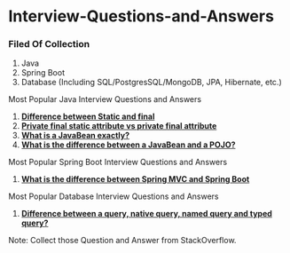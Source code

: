 # Interview-Questions-and-Answers

### Filed Of Collection
1. Java
2. Spring Boot
3. Database (Including SQL/PostgresSQL/MongoDB, JPA, Hibernate, etc.)

Most Popular Java Interview Questions and Answers
1. [**Difference between Static and final** ](https://github.com/CodeMechanix/Interview-Questions-and-Answers/blob/master/java/Difference_between_Static_and_final.md)
2. [**Private final static attribute vs private final attribute**](https://github.com/CodeMechanix/Interview-Questions-and-Answers/blob/master/java/Private_final_static_attribute_vs_private_final_attribute.md)
3. [**What is a JavaBean exactly?**](https://github.com/CodeMechanix/Interview-Questions-and-Answers/blob/master/java/What_is_a_JavaBean_exactly.md)
4. [**What is the difference between a JavaBean and a POJO?**](https://github.com/CodeMechanix/Interview-Questions-and-Answers/blob/master/java/What_is_the_difference_between_a_JavaBean_and_a_POJO.md)

Most Popular Spring Boot Interview Questions and Answers
1. [**What is the difference between Spring MVC and Spring Boot**](https://github.com/CodeMechanix/Interview-Questions-and-Answers/blob/master/springboot/java/Difference_between_Spring_MVC_and_Spring_Boot.md)

Most Popular Database Interview Questions and Answers
1. [**Difference between a query, native query, named query and typed query?**](https://github.com/CodeMechanix/Interview-Questions-and-Answers/blob/master/database/Difference_between_query_and_native%20query_and_named_query_and_typed_query.md)

Note: Collect those Question and Answer from StackOverflow. 

